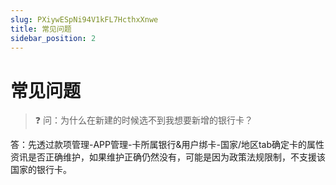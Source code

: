 ```yaml
---
slug: PXiywESpNi94V1kFL7HcthxXnwe
title: 常见问题
sidebar_position: 2
---
```



# 常见问题


> ❓ 问：为什么在新建的时候选不到我想要新增的银行卡？


答：先透过款项管理-APP管理-卡所属银行&用户绑卡-国家/地区tab确定卡的属性资讯是否正确维护，如果维护正确仍然没有，可能是因为政策法规限制，不支援该国家的银行卡。

